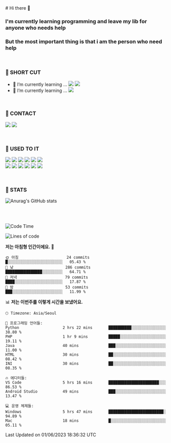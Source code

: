 <div>
# Hi there 👋

### I'm currently learning programming and leave my lib for anyone who needs help
### But the most important thing is that i am the person who need help

<br>

### 🚀 SHORT CUT

- 🔭 I’m currently learning ... <img src="https://img.shields.io/badge/Python-3776AB?style=plastic&logo=Python&logoColor=white"> <img src="https://img.shields.io/badge/C-A8B9CC?style=plastic&logo=C&logoColor=white">
- 🌱 I’m currently learning ... <img src="https://img.shields.io/badge/Tensorflow-FF6F00?style=plastic&logo=TensorFlow&logoColor=white">

<br>

### 📧 CONTACT
<a href="https://www.instagram.com/das_fef" target="_blank"><img src="https://img.shields.io/badge/Instagram-E4405F?style=plastic&logo=Instagram&logoColor=white"></a>
<img src="https://img.shields.io/badge/mealhouse3377@gmail.com-EA4335?style=plastic&logo=Gmail&logoColor=white">

<br>

### 📖 USED TO IT

<img src="https://img.shields.io/badge/Python-3776AB?style=plastic&logo=Python&logoColor=white"> <img src="https://img.shields.io/badge/C-A8B9CC?style=plastic&logo=C&logoColor=white"> <img src="https://img.shields.io/badge/Java-007396?style=plastic&logo=OpenJDK&logoColor=white"> <img src="https://img.shields.io/badge/Django-092E20?style=plastic&logo=Django&logoColor=white"> <img src="https://img.shields.io/badge/Tensorflow-FF6F00?style=plastic&logo=TensorFlow&logoColor=white"> <img src="https://img.shields.io/badge/R-276DC3?style=plastic&logo=R&logoColor=white"><br> 
<img src="https://img.shields.io/badge/MySql-4479A1?style=plastic&logo=MySql&logoColor=white"> <img src="https://img.shields.io/badge/MariaDB-003545?style=plastic&logo=MariaDB&logoColor=white"> <img src="https://img.shields.io/badge/Oracle-F80000?style=plastic&logo=Oracle&logoColor=white"> <img src="https://img.shields.io/badge/Jupyter-F37626?style=plastic&logo=Jupyter&logoColor=white"> <img src="https://img.shields.io/badge/Qt-41CD52?style=plastic&logo=Qt&logoColor=white"> <img src="https://img.shields.io/badge/SQLite-003B57?style=plastic&logo=SQLite&logoColor=white">

<br>

### 🔢 STATS
![Anurag's GitHub stats](https://github-readme-stats.vercel.app/api?username=dasfef&show_icons=true&theme=great-gatsby)

</div>

<br>
<br>

<!--START_SECTION:waka-->
![Code Time](http://img.shields.io/badge/Code%20Time-116%20hrs%2028%20mins-blue)

![Lines of code](https://img.shields.io/badge/%EC%A0%80%EB%8A%94%20%EC%97%AC%ED%83%9C%EA%B9%8C%EC%A7%80%20-6.3%20million%20%EC%A4%84%EC%9D%98%20%EC%BD%94%EB%93%9C%EB%A5%BC%20%EC%9E%91%EC%84%B1%ED%96%88%EC%96%B4%EC%9A%94.-blue)

**저는 아침형 인간이에요. 🐤** 

```text
🌞 아침                     24 commits          █░░░░░░░░░░░░░░░░░░░░░░░░   05.43 % 
🌆 낮　                     286 commits         ████████████████░░░░░░░░░   64.71 % 
🌃 저녁                     79 commits          ████░░░░░░░░░░░░░░░░░░░░░   17.87 % 
🌙 밤　                     53 commits          ███░░░░░░░░░░░░░░░░░░░░░░   11.99 % 
```


📊 **저는 이번주를 이렇게 시간을 보냈어요.** 

```text
🕑︎ Timezone: Asia/Seoul

💬 프로그래밍 언어들: 
Python                   2 hrs 22 mins       ██████████░░░░░░░░░░░░░░░   38.80 % 
PHP                      1 hr 9 mins         █████░░░░░░░░░░░░░░░░░░░░   19.11 % 
Java                     40 mins             ███░░░░░░░░░░░░░░░░░░░░░░   11.00 % 
HTML                     30 mins             ██░░░░░░░░░░░░░░░░░░░░░░░   08.42 % 
INI                      30 mins             ██░░░░░░░░░░░░░░░░░░░░░░░   08.35 % 

🔥 에디터들: 
VS Code                  5 hrs 16 mins       ██████████████████████░░░   86.53 % 
Android Studio           49 mins             ███░░░░░░░░░░░░░░░░░░░░░░   13.47 % 

💻 운영 체제들: 
Windows                  5 hrs 47 mins       ████████████████████████░   94.89 % 
Mac                      18 mins             █░░░░░░░░░░░░░░░░░░░░░░░░   05.11 % 
```


 Last Updated on 01/06/2023 18:36:32 UTC
<!--END_SECTION:waka-->

